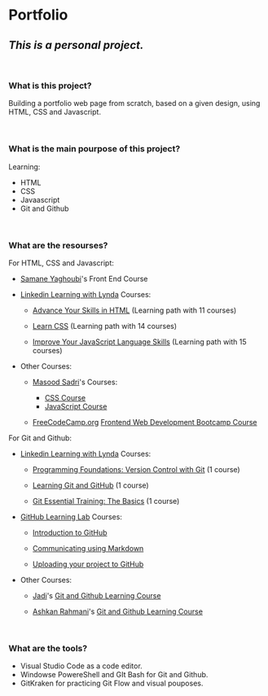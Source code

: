# Portfolio

## _This is a personal project._

<br />

### **What is this project?**

Building a portfolio web page from scratch, based on a given design, using HTML, CSS and Javascript.

<br />

### **What is the main pourpose of this project?**

Learning:

- HTML
- CSS
- Javaascript
- Git and Github

<br />

### **What are the resourses?**

For HTML, CSS and Javascript:

- [Samane Yaghoubi](https://github.com/SamaneYaghoobi)'s Front End Course

- [Linkedin Learning with Lynda](https://www.linkedin.com/learning/) Courses:

  - [Advance Your Skills in HTML](https://www.linkedin.com/learning/paths/advance-your-skills-in-html) (Learning path with 11 courses)

  - [Learn CSS](https://www.linkedin.com/learning/paths/learn-css) (Learning path with 14 courses)

  - [Improve Your JavaScript Language Skills](https://www.linkedin.com/learning/paths/improve-your-javascript-language-skills) (Learning path with 15 courses)

- Other Courses:

  - [Masood Sadri](http://frontcast.ir/about/)'s Courses:

    - [CSS Course](http://frontcast.ir/course/css/)
    - [JavaScript Course](http://frontcast.ir/course/javascript-advanced/)

  - [FreeCodeCamp.org](https://www.youtube.com/c/Freecodecamp) [Frontend Web Development Bootcamp Course](https://www.youtube.com/watch?v=zJSY8tbf_ys)

For Git and Github:

- [Linkedin Learning with Lynda](https://www.linkedin.com/learning/) Courses:

  - [Programming Foundations: Version Control with Git](https://www.linkedin.com/learning/programming-foundations-version-control-with-git) (1 course)

  - [Learning Git and GitHub](https://www.linkedin.com/learning/learning-git-and-github) (1 course)

  - [Git Essential Training: The Basics](https://www.linkedin.com/learning/git-essential-training-the-basics) (1 course)

- [GitHub Learning Lab](https://lab.github.com/) Courses:

  - [Introduction to GitHub](https://lab.github.com/githubtraining/introduction-to-github)

  - [Communicating using Markdown](https://lab.github.com/githubtraining/communicating-using-markdown)

  - [Uploading your project to GitHub](https://lab.github.com/githubtraining/uploading-your-project-to-github)

- Other Courses:

  - [Jadi](https://jadi.net/)'s [Git and Github Learning Course](https://faradars.org/courses/fvgit9609-git-github-gitlab)

  - [Ashkan Rahmani](https://www.youtube.com/c/HappyDeveloper)'s [Git and Github Learning Course](https://www.youtube.com/playlist?list=PLG-hncsy5aQ4keIG-pNoGj-zzU7TpFNPR)

<br />

### **What are the tools?**

- Visual Studio Code as a code editor.
- Windowse PowereShell and GIt Bash for Git and Github.
- GitKraken for practicing Git Flow and visual pouposes.
